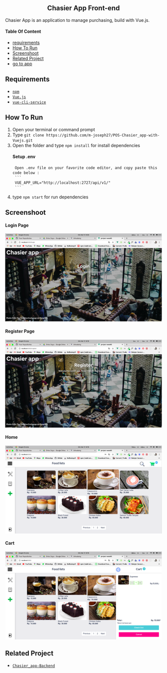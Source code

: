 <section id="home">
	
<h1 align="center">Chasier App Front-end</h1>

Chasier App is an application to manage purchasing, build with Vue.js.
</section>

#### Table Of Content
<div class="header">
	<ul>
		<li><a href="#requirements">requirements</a></li>
		<li><a href="#how-to-run">How To Run</a></li>
		<li><a href="#screenshoot">Screenshoot</a></li>
		<li><a href="#related-project">Related Project</a></li>
		<li class="app"><a href="http://bit.ly/hayuu-cafe" target="_blank">go to app</a></li>
	</ul>
</div>

<section id="requirements">
	
## Requirements
* [`npm`](https://www.npmjs.com/get-npm)
* [`Vue.js`](https://vuejs.org/)
* [`vue-cli-service`](https://cli.vuejs.org/)
</section>

<section id="how-to-run">
	
## How To Run
1. Open your terminal or command prompt
2. Type `git clone https://github.com/m-joseph27/POS-Chasier_app-with-Vuejs.git`
3. Open the folder and type `npm install` for install dependencies
	#### Setup .env
		Open .env file on your favorite code editor, and copy paste this code below :
		```
		VUE_APP_URL="http://localhost:2727/api/v1/"
		```
4. type `npm start` for run dependencies
</section>

<section id="screenshoot">
	
## Screenshoot
<div class="demo">
    <div class="items">
    	<h4 class="title-demo">Login Page</h4>
		<img class="img-demo" src="https://github.com/m-joseph27/POS-Chasier_app-with-Vuejs/blob/master/src/assets/screenshot/login.png">  
    </div>
    <div class="items">
    	<h4 class="title-demo">Register Page</h4>
		<img class="img-demo" src="https://github.com/m-joseph27/POS-Chasier_app-with-Vuejs/blob/master/src/assets/screenshot/register.png">  
    </div>
    <div class="items">
    	<h4 class="title-demo">Home</h4>
		<img class="img-demo" src="https://github.com/m-joseph27/POS-Chasier_app-with-Vuejs/blob/master/src/assets/screenshot/home.png">  
    </div>
    <div class="items">
    	<h4 class="title-demo">Cart</h4>
		<img class="img-demo" src="https://github.com/m-joseph27/POS-Chasier_app-with-Vuejs/blob/master/src/assets/screenshot/cart.png">  
    </div>
</div>
</section>

<section id="related-project">
	
## Related Project
* [`Chasier_app-Backend`](https://github.com/m-joseph27/Chasier_app-API-with-Expressjs.git)
</section>
